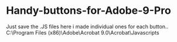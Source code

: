 Handy-buttons-for-Adobe-9-Pro
=============================

Just save the .JS files here i made individual ones for each button.. C:\Program Files (x86)\Adobe\Acrobat 9.0\Acrobat\Javascripts
